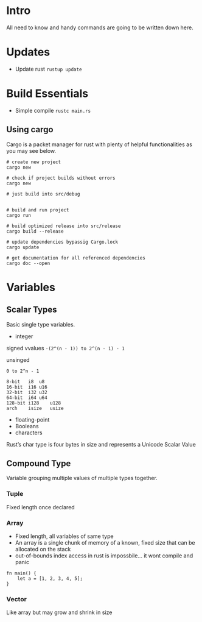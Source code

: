 # Intro

All need to know and handy commands are going to be written down here.

# Updates
* Update rust
`rustup update`

# Build Essentials

* Simple compile
`rustc main.rs`

## Using cargo

Cargo is a packet manager for rust with plenty of helpful functionalities as you may see below.

```
# create new project 
cargo new

# check if project builds without errors
cargo new

# just build into src/debug


# build and run project
cargo run

# build optimized release into src/release
cargo build --release

# update dependencies bypassig Cargo.lock
cargo update

# get documentation for all referenced dependencies
cargo doc --open

```

# Variables

## Scalar Types

Basic single type variables.

* integer

signed vvalues
`-(2^(n - 1)) to 2^(n - 1) - 1`

unsinged

`0 to 2^n - 1`

```
8-bit	i8	u8
16-bit	i16	u16
32-bit	i32	u32
64-bit	i64	u64
128-bit	i128	u128
arch	isize	usize
```

* floating-point
* Booleans
* characters

Rust’s char type is four bytes in size and represents a Unicode Scalar Value

## Compound Type

Variable grouping multiple values of multiple types together.

### Tuple

Fixed length once declared

### Array

* Fixed length, all variables of same type
* An array is a single chunk of memory of a known, fixed size that can be allocated on the stack
* out-of-bounds index access in rust is impossbile... it wont compile and panic

```
fn main() {
    let a = [1, 2, 3, 4, 5];
}
```

### Vector

Like array but may grow and shrink in size

